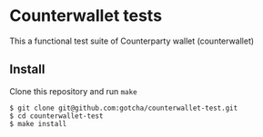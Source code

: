 Counterwallet tests
===================

This a functional test suite of Counterparty wallet (counterwallet)

Install
-------

Clone this repository and run `make`

    $ git clone git@github.com:gotcha/counterwallet-test.git
    $ cd counterwallet-test
    $ make install
